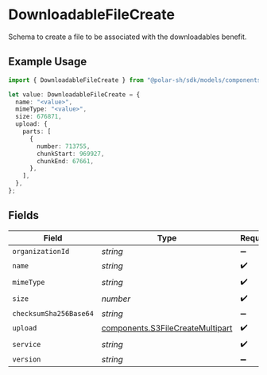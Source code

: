# DownloadableFileCreate

Schema to create a file to be associated with the downloadables benefit.

## Example Usage

```typescript
import { DownloadableFileCreate } from "@polar-sh/sdk/models/components/downloadablefilecreate.js";

let value: DownloadableFileCreate = {
  name: "<value>",
  mimeType: "<value>",
  size: 676871,
  upload: {
    parts: [
      {
        number: 713755,
        chunkStart: 969927,
        chunkEnd: 67661,
      },
    ],
  },
};
```

## Fields

| Field                                                                                | Type                                                                                 | Required                                                                             | Description                                                                          |
| ------------------------------------------------------------------------------------ | ------------------------------------------------------------------------------------ | ------------------------------------------------------------------------------------ | ------------------------------------------------------------------------------------ |
| `organizationId`                                                                     | *string*                                                                             | :heavy_minus_sign:                                                                   | N/A                                                                                  |
| `name`                                                                               | *string*                                                                             | :heavy_check_mark:                                                                   | N/A                                                                                  |
| `mimeType`                                                                           | *string*                                                                             | :heavy_check_mark:                                                                   | N/A                                                                                  |
| `size`                                                                               | *number*                                                                             | :heavy_check_mark:                                                                   | N/A                                                                                  |
| `checksumSha256Base64`                                                               | *string*                                                                             | :heavy_minus_sign:                                                                   | N/A                                                                                  |
| `upload`                                                                             | [components.S3FileCreateMultipart](../../models/components/s3filecreatemultipart.md) | :heavy_check_mark:                                                                   | N/A                                                                                  |
| `service`                                                                            | *string*                                                                             | :heavy_check_mark:                                                                   | N/A                                                                                  |
| `version`                                                                            | *string*                                                                             | :heavy_minus_sign:                                                                   | N/A                                                                                  |